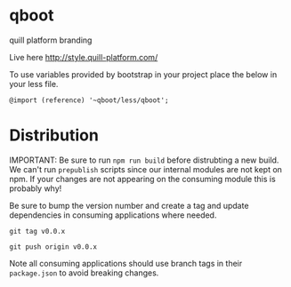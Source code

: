 # qboot
quill platform branding

Live here http://style.quill-platform.com/

To use variables provided by bootstrap in your project place the below in your less file.

`@import (reference) '~qboot/less/qboot';`


# Distribution

IMPORTANT: Be sure to run `npm run build` before distrubting a new build. We can't run `prepublish` scripts since our internal modules are not kept on npm. If your changes are not appearing on the consuming module this is probably why!

Be sure to bump the version number and create a tag and update dependencies in consuming applications where needed.

`git tag v0.0.x`

`git push origin v0.0.x`

Note all consuming applications should use branch tags in their `package.json` to avoid breaking changes.
